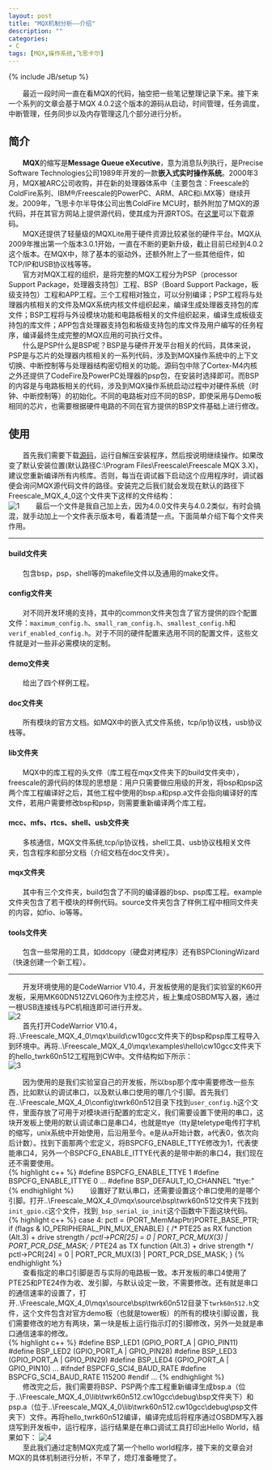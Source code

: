 ```yaml
---
layout: post
title: "MQX机制分析——介绍"
description: ""
categories: 
- C
tags: [MQX,操作系统,飞思卡尔]
---
```

{% include JB/setup %}

　　最近一段时间一直在看MQX的代码，抽空把一些笔记整理记录下来。接下来一个系列的文章会基于MQX 4.0.2这个版本的源码从启动，时间管理，任务调度，中断管理，任务同步以及内存管理这几个部分进行分析。  
## 简介 ##
　　**MQX**的缩写是**Message Queue eXecutive**，意为消息队列执行，是Precise Software Technologies公司1989年开发的一款**嵌入式实时操作系统**。2000年3月，MQX被ARC公司收购，并在新的处理器体系中（主要包含：Freescale的ColdFire系列、IBM®/Freescale的PowerPC、ARM、ARC和i.MX等）继续开发。2009年，飞思卡尔半导体公司出售ColdFire MCU时，额外附加了MQX的源代码，并在其官方网站上提供源代码，使其成为开源RTOS。在[这里](http://www.freescale.com/zh-Hans/webapp/sps/site/homepage.jsp?code=MQX_HOME)可以下载源码。  
　　MQX还提供了轻量级的MQXLite用于硬件资源比较紧张的硬件平台。MQX从2009年推出第一个版本3.0.1开始，一直在不断的更新升级，截止目前已经到4.0.2这个版本。在MQX中，除了基本的驱动外，还额外附上了一些其他组件，如TCP/IP和USB协议栈等等。  
　　官方对MQX工程的组织，是将完整的MQX工程分为PSP（processor Support Package，处理器支持包）工程、BSP（Board Support Package，板级支持包）工程和APP工程。三个工程相对独立，可以分别编译；PSP工程将与处理器内核相关的文件及MQX系统内核文件组织起来，编译生成处理器支持包的库文件；BSP工程将与外设模块功能和电路板相关的文件组织起来，编译生成板级支持包的库文件；APP包含处理器支持包和板级支持包的库文件及用户编写的任务程序，编译最终生成完整的MQX应用的可执行文件。  
　　什么是PSP什么是BSP呢？BSP是与硬件开发平台相关的代码，具体来说，PSP是与芯片的处理器内核相关的一系列代码，涉及到MQX操作系统中的上下文切换、中断控制等与处理器结构密切相关的功能。源码包中除了Cortex-M4内核之外还提供了CodeFire及PowerPC处理器的psp包，在安装时选择即可。而BSP的内容是与电路板相关的代码，涉及到MQX操作系统启动过程中对硬件系统（时钟、中断控制等）的初始化。不同的电路板对应不同的BSP，即使采用与Demo板相同的芯片，也需要根据硬件电路的不同在官方提供的BSP文件基础上进行修改。
## 使用 ##
　　首先我们需要下载[源码](http://www.freescale.com/zh-Hans/webapp/sps/site/homepage.jsp?code=MQX_HOME)，运行自解压安装程序，然后按说明继续操作。如果改变了默认安装位置(默认路径C:\Program Files\Freescale\Freescale MQX 3.X)，建议您重新编译所有内核库。否则，每当在调试器下启动这个应用程序时，调试器便会询问MQX源代码文件的路径。安装完之后我们就会发现在默认的路径下Freescale_MQX_4_0这个文件夹下这样的文件结构：   
![1](http://github-blog.qiniudn.com/2014-02-18-mqx-1.png-BlogPic)
　　最后一个文件是我自己加上去，因为4.0.0文件夹与4.0.2类似，有时会搞混，就手动加上一个文件表示版本号，看着清楚一点。下面简单介绍下每个文件夹作用。  

----------

#### build文件夹
　　包含bsp，psp，shell等的makefile文件以及通用的make文件。
#### config文件夹 
　　对不同开发环境的支持，其中的common文件夹包含了官方提供的四个配置文件：`maximum_config.h`、`small_ram_config.h`、`smallest_config.h`和`verif_enabled_config.h`。对于不同的硬件配置来选用不同的配置文件，这些文件就是对一些非必需模块的定制。
#### demo文件夹 
　　给出了四个样例工程。
#### doc文件夹 
　　所有模块的官方文档。如MQX中的嵌入式文件系统，tcp/ip协议栈，usb协议栈等。
#### lib文件夹  
　　MQX中的库工程的头文件（库工程在mqx文件夹下的build文件夹中），freescale的源代码的体现的思想是：用户只需要做应用级的开发，将bsp和psp这两个库工程编译好之后，其他工程中使用的bsp.a和psp.a文件会指向编译好的库文件，若用户需要修改bsp和psp，则需要重新编译两个库工程。
#### mcc、mfs、rtcs、shell、usb文件夹
　　多核通信，MQX文件系统,tcp/ip协议栈，shell工具、usb协议栈相关文件夹，包含程序和部分文档（介绍文档在doc文件夹）。
#### mqx文件夹
　　其中有三个文件夹，build包含了不同的编译器的bsp、psp库工程。example文件夹包含了若干模块的样例代码。source文件夹包含了样例工程中相同文件夹的内容，如fio、io等等。
#### tools文件夹 
　　包含一些常用的工具，如ddcopy（硬盘对拷程序）还有BSPCloningWizard（快速创建一个新工程）。


---------- 
　　开发环境使用的是CodeWarrior V10.4，开发板使用的是我们实验室的K60开发板，采用MK60DN512ZVLQ60作为主控芯片，板上集成OSBDM写入器，通过一根USB连接线与PC机相连即可进行开发。  
![2](http://github-blog.qiniudn.com/2014-02-18-mqx-2.png-BlogPic)   
　　首先打开CodeWarrior V10.4，将..\Freescale_MQX_4_0\mqx\build\cw10gcc文件夹下的bsp和psp库工程导入到环境中。再将..\Freescale_MQX_4_0\mqx\examples\hello\cw10gcc文件夹下的hello_twrk60n512工程拖到CW中。文件结构如下所示：  
![3](http://github-blog.qiniudn.com/2014-02-18-mqx-3.png-BlogPic)

　　因为使用的是我们实验室自己的开发板，所以bsp那个库中需要修改一些东西，比如默认的调试串口，以及默认串口使用的哪几个引脚。首先我们在..\Freescale_MQX_4_0\config\twrk60n512目录下找到`user_config.h`这个文件，里面存放了可用于对模块进行配置的宏定义，我们需要设置下使用的串口，这块开发板上使用的默认调试串口是串口4，也就是ttye（tty是teletype电传打字机的缩写，unix系统中开始使用，后沿用至今。e是从a开始计数，a代表0，依次向后计数）。找到下面那两个宏定义，将BSPCFG_ENABLE_TTYE修改为1，代表使能串口4，另外一个BSPCFG_ENABLE_ITTYE代表的是带中断的串口4，我们现在还不需要使用。  
{% highlight c++ %}
#define BSPCFG_ENABLE_TTYE                        1
#define BSPCFG_ENABLE_ITTYE                       0
...
#define BSP_DEFAULT_IO_CHANNEL                    "ttye:"
{% endhighlight %}
　　设置好了默认串口，还需要设置这个串口使用的是哪个引脚。打开..\Freescale_MQX_4_0\mqx\source\bsp\twrk60n512文件夹下找到`init_gpio.c`这个文件，找到`_bsp_serial_io_init`这个函数中下面这块代码。  
{% highlight c++ %}
case 4:
            pctl = (PORT_MemMapPtr)PORTE_BASE_PTR;
            if (flags & IO_PERIPHERAL_PIN_MUX_ENABLE)
            {
                /* PTE25 as RX function (Alt.3) + drive strength */
                pctl->PCR[25] = 0 | PORT_PCR_MUX(3) | PORT_PCR_DSE_MASK;
                /* PTE24 as TX function (Alt.3) + drive strength */
                pctl->PCR[24] = 0 | PORT_PCR_MUX(3) | PORT_PCR_DSE_MASK;
            }
{% endhighlight %}  
　　查看指定的串口引脚是否与实际的电路板一致。本开发板的串口4使用了PTE25和PTE24作为收、发引脚，与默认设定一致，不需要修改。还有就是串口的通信速率的设置了，打开..\Freescale_MQX_4_0\mqx\source\bsp\twrk60n512目录下`twrk60n512.h`文件，这个文件包含对官方demo板（也就是tower板）的所有的模块引脚设置，我们需要修改的地方有两块，第一块是板上运行指示灯的引脚修改，另外一处就是串口通信速率的修改。    
{% highlight c++ %}
#define BSP_LED1                    (GPIO_PORT_A | GPIO_PIN11)
#define BSP_LED2                    (GPIO_PORT_A | GPIO_PIN28)
#define BSP_LED3                    (GPIO_PORT_A | GPIO_PIN29)
#define BSP_LED4                    (GPIO_PORT_A | GPIO_PIN10)
...
#ifndef BSPCFG_SCI4_BAUD_RATE
	#define BSPCFG_SCI4_BAUD_RATE             115200
#endif
...
{% endhighlight %}    
　　修改完之后，我们需要将BSP、PSP两个库工程重新编译生成bsp.a（位于..\Freescale_MQX_4_0\lib\twrk60n512.cw10gcc\debug\bsp文件夹下）和psp.a（位于..\Freescale_MQX_4_0\lib\twrk60n512.cw10gcc\debug\psp文件夹下）文件。再将hello_twrk60n512编译，编译完成后将程序通过OSBDM写入器烧写到开发板中，运行程序，运行结果是在串口调试工具打印出Hello World，结果如下：
![4](http://github-blog.qiniudn.com/2014-02-18-mqx-4.png-BlogPic)  
　　至此我们通过定制MQX完成了第一个hello world程序，接下来的文章会对MQX的具体机制进行分析，不早了，熄灯准备睡觉了。
